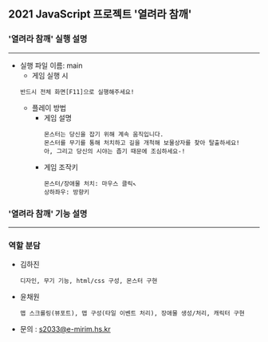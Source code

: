 ## 2021 JavaScript 프로젝트 '열려라 참깨'


### '열려라 참깨' 실행 설명
------------
+ 실행 파일 이름: main
  + 게임 실행 시
  ```
  반드시 전체 화면[F11]으로 실행해주세요!
  ```
  + 플레이 방법
    + 게임 설명
      ```
      몬스터는 당신을 잡기 위해 계속 움직입니다. 
      몬스터를 무기를 통해 처치하고 길을 개척해 보물상자를 찾아 탈출하세요!
      아, 그리고 당신의 시야는 좁기 때문에 조심하세요-!
      ```
    + 게임 조작키
      ```
      몬스터/장애물 처치: 마우스 클릭↖ 
      상하좌우: 방향키 
      ```
      
### '열려라 참깨' 기능 설명
------------



### 역할 분담
+ 김하진 
  ```
  디자인, 무기 기능, html/css 구성, 몬스터 구현
  ```
+ 윤채원 
  ```
  맵 스크롤링(뷰포트), 맵 구성(타일 이벤트 처리), 장애물 생성/처리, 캐릭터 구현
  ```
+ 문의 : s2033@e-mirim.hs.kr
